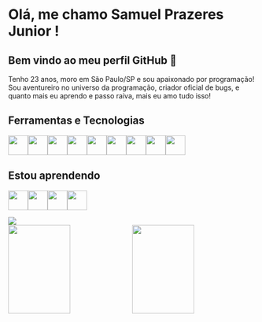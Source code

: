 # Olá, me chamo Samuel Prazeres Junior ! 
## Bem vindo ao meu perfil GitHub 👋

<!--
**samuel-prazeres-junior/samuel-prazeres-junior** is a ✨ _special_ ✨ repository because its `README.md` (this file) appears on your GitHub profile.

Here are some ideas to get you started:

- 🌱 Atualmente estou aprendendo ...
- 👯 Estou procurando colaborar em ...
- 🤔 Estou procurando ajuda com ...
- 💬 Pergunte-me sobre ...
- 📫 Como entrar em contato comigo: ...
- 😄 Pronomes: ...
- ⚡ Curiosidade: ...
-->

<div>
  Tenho 23 anos, moro em São Paulo/SP e sou apaixonado por programação! Sou aventureiro no universo da programação, criador oficial de bugs, e quanto mais eu aprendo e passo raiva, mais eu amo tudo isso!
</div>

## Ferramentas e Tecnologias

  <img loading="lazy" src="https://cdn.jsdelivr.net/gh/devicons/devicon/icons/git/git-original.svg" width="40" height="40"/><img src="https://cdn.jsdelivr.net/gh/devicons/devicon/icons/kotlin/kotlin-original.svg" width="40" height="40"/><img src="https://cdn.jsdelivr.net/gh/devicons/devicon/icons/python/python-original.svg" width="40" height="40"/><img src="https://cdn.jsdelivr.net/gh/devicons/devicon/icons/javascript/javascript-original.svg" width="40" height="40"/><img src="https://cdn.jsdelivr.net/gh/devicons/devicon/icons/spring/spring-original.svg" width="40" height="40"/><img src="https://cdn.jsdelivr.net/gh/devicons/devicon/icons/react/react-original.svg" width="40" height="40"/><img src="https://cdn.jsdelivr.net/gh/devicons/devicon/icons/oracle/oracle-original.svg" width="40" height="40"/><img src="https://cdn.jsdelivr.net/gh/devicons/devicon/icons/microsoftsqlserver/microsoftsqlserver-plain-wordmark.svg" width="40" height="40"/><img src="https://cdn.jsdelivr.net/gh/devicons/devicon/icons/azure/azure-original.svg" width="40" height="40"/>
  
## Estou aprendendo
<img loading="lazy" src="https://cdn.jsdelivr.net/gh/devicons/devicon/icons/java/java-original.svg" width="40" height="40"/><img src="https://cdn.jsdelivr.net/gh/devicons/devicon/icons/spring/spring-original.svg" width="40" height="40"/><img src="https://cdn.jsdelivr.net/gh/devicons/devicon/icons/docker/docker-original.svg" width="40" height="40"/><img src="https://cdn.jsdelivr.net/gh/devicons/devicon/icons/kubernetes/kubernetes-plain.svg" width="40" height="40"/>

<div>
  <a href="https://www.linkedin.com/in/samuel-prazeres-junior-a97345185/" target="_blank"><img loading="lazy" src="https://img.shields.io/badge/-LinkedIn-%230077B5?style=for-the-badge&logo=linkedin&logoColor=white" target="_blank"></a>   
</div>

<div>
  <a href="https://github.com/samuel-prazeres-junior">
  <img loading="lazy" width="50%" height="180em" src="https://github-readme-stats.vercel.app/api/top-langs/?username=samuel-prazeres-junior&layout=compact&langs_count=7&theme=dracula"/><img loading="lazy" height="180em" width="50%" src="https://github-readme-stats.vercel.app/api?username=samuel-prazeres-junior&show_icons=true&theme=dracula&include_all_commits=true&count_private=true"/>
</div>
